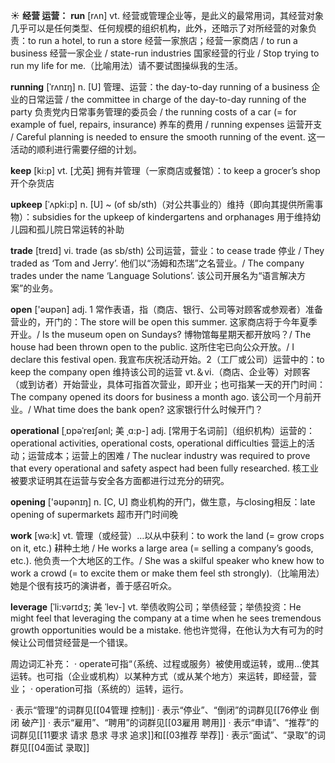 ☀ <span class="category">**经营 运营：**</span>
<span class="vocabulary">**run**</span> [rʌn] 
<span class="definition">vt. 经营或管理企业等，是此义的最常用词，其经营对象几乎可以是任何类型、任何规模的组织机构，此外，还暗示了对所经营的对象负责：</span>to run a hotel, to run a store 经营一家旅店；经营一家商店 / to run a business 经营一家企业 / state-run industries 国家经营的行业 / Stop trying to run my life for me.（比喻用法）请不要试图操纵我的生活。
           
<span class="vocabulary">**running**</span> [ˈrʌnɪŋ]
<span class="definition">n. [U] 管理、运营：</span>the day-to-day running of a business 企业的日常运营 / the committee in charge of the day-to-day running of the party 负责党内日常事务管理的委员会 / the running costs of a car (= for example of fuel, repairs, insurance) 养车的费用 / running expenses 运营开支 / Careful planning is needed to ensure the smooth running of the event. 这一活动的顺利进行需要仔细的计划。

<span class="vocabulary">**keep**</span> [ki:p] 
<span class="definition">vt. [尤英] 拥有并管理（一家商店或餐馆）：</span>to keep a grocer’s shop 开个杂货店
           
<span class="vocabulary">**upkeep**</span> [ˈʌpki:p]
<span class="definition">n. [U] ~ (of sb/sth)（对公共事业的）维持（即向其提供所需事物）：</span>subsidies for the upkeep of kindergartens and orphanages 用于维持幼儿园和孤儿院日常运转的补助

<span class="vocabulary">**trade**</span> [treɪd] 
<span class="definition">vi. trade (as sb/sth) 公司运营，营业：</span>to cease trade 停业 / They traded as ‘Tom and Jerry’. 他们以“汤姆和杰瑞”之名营业。/ The company trades under the name ‘Language Solutions’. 该公司开展名为“语言解决方案”的业务。

<span class="vocabulary">**open**</span> ['əʊpən] 
<span class="definition">adj. 1 常作表语，指（商店、银行、公司等对顾客或参观者）准备营业的，开门的：</span>The store will be open this summer. 这家商店将于今年夏季开业。/ Is the museum open on Sundays? 博物馆每星期天都开放吗？/ The house had been thrown open to the public. 这所住宅已向公众开放。/ I declare this festival open. 我宣布庆祝活动开始。<span class="definition">2（工厂或公司）运营中的：</span>to keep the company open 维持该公司的运营 <span class="definition">vt.＆vi.（商店、企业等）对顾客（或到访者）开始营业，具体可指首次营业，即开业；也可指某一天的开门时间：</span>The company opened its doors for business a month ago. 该公司一个月前开业。/ What time does the bank open? 这家银行什么时候开门？
           
<span class="vocabulary">**operational**</span> [ˌɒpəˈreɪʃənl; 美 ˌɑ:p-]
<span class="definition">adj. [常用于名词前]（组织机构）运营的：</span>operational activities, operational costs, operational difficulties 营运上的活动；运营成本；运营上的困难 / The nuclear industry was required to prove that every operational and safety aspect had been fully researched. 核工业被要求证明其在运营与安全各方面都进行过充分的研究。

<span class="vocabulary">**opening**</span> ['əʊpənɪŋ] 
<span class="definition">n. [C, U] 商业机构的开门，做生意，与closing相反：</span>late opening of supermarkets 超市开门时间晚

<span class="vocabulary">**work**</span> [wə:k] 
<span class="definition">vt. 管理（或经营）…以从中获利：</span>to work the land (= grow crops on it, etc.) 耕种土地 / He works a large area (= selling a company’s goods, etc.). 他负责一个大地区的工作。/ She was a skilful speaker who knew how to work a crowd (= to excite them or make them feel sth strongly).（比喻用法）她是个很有技巧的演讲者，善于感召听众。 
           
<span class="vocabulary">**leverage**</span> [ˈli:vərɪdʒ; 美 ˈlev-]
<span class="definition">vt. 举债收购公司；举债经营；举债投资：</span>He might feel that leveraging the company at a time when he sees tremendous growth opportunities would be a mistake. 他也许觉得，在他认为大有可为的时候让公司借贷经营是一个错误。

周边词汇补充：
· operate可指“（系统、过程或服务）被使用或运转，或用…使其运转。也可指（企业或机构）以某种方式（或从某个地方）来运转，即经营，营业；
· operation可指（系统的）运转，运行。

· 表示“管理”的词群见[[04管理 控制]]
· 表示“停业”、“倒闭”的词群见[[76停业 倒闭 破产]]
· 表示“雇用”、“聘用”的词群见[[03雇用 聘用]]
· 表示“申请”、“推荐”的词群见[[11要求 请求 恳求 寻求 追求]]和[[03推荐 举荐]]
· 表示“面试”、“录取”的词群见[[04面试 录取]]

